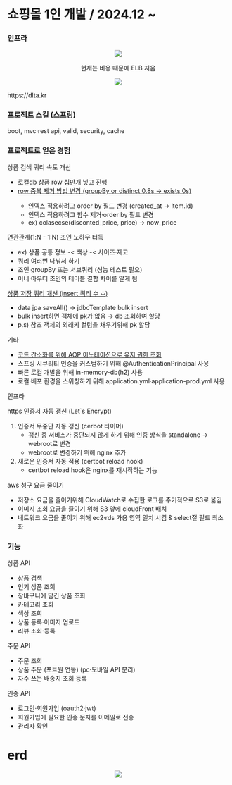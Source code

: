 <h1>쇼핑몰 1인 개발 / 2024.12 ~ </h1>

### 인프라
<p align="center">
<img src="https://github.com/user-attachments/assets/cd62fb35-4615-4a69-bf6a-197f93bc2a7e"/>
</p>
<p align="center">현재는 비용 때문에 ELB 지움</p>

<p align="center">
<img src="https://github.com/user-attachments/assets/831eec69-3ccc-462a-97be-e23b4810b380"/>
</p>

<p>https://dlta.kr</p>

### 프로젝트 스킬 (스프링)
boot, mvc·rest api, valid, security, cache

### 프로젝트로 얻은 경험

상품 검색 쿼리 속도 개선
 <ul>
  <li>로컬db 상품 row 십만개 넣고 진행</li>
  <a href="https://github.com/kimtaehyun304/tama-api/blob/7a5a44d62ad6b30551c4ee44c4728ddc22c83bfd/src/main/java/org/example/tamaapi/repository/item/query/ItemQueryRepository.java#L72">
   <li>row 중복 제거 방법 변경 (groupBy or distinct 0.8s → exists 0s)</li>
  </a>
  <ul>
   <li>인덱스 적용하려고 order by 필드 변경 (created_at → item.id)</li>
   <li>인덱스 적용하려고 함수 제거·order by 필드 변경</li>
   <li>ex) colasecse(disconted_price, price) → now_price</li>
  </ul>
  <a href="https://github.com/kimtaehyun304/tama-api/blob/cb50646c2ef04d401ab52845a18e1406d1cf00ed/src/main/java/org/example/tamaapi/repository/item/query/ItemQueryRepository.java#L93">
  </a>
</ul>

연관관계(1:N - 1:N) 조인 노하우 터득
 <ul>
  <li>ex) 상품 공통 정보 -&lt; 색상 -&lt; 사이즈·재고</li>
  <li>쿼리 여러번 나눠서 하기</li>
  <li>조인·groupBy 또는 서브쿼리 (성능 테스트 필요)</li>
  <li>이너·아우터 조인의 테이블 결합 차이를 알게 됨</li>
 </ul>
 
<a href="https://github.com/kimtaehyun304/tama-api/blob/6ba8cf6e1f71c04aef0b6cc8f0fe36355cf7788a/src/main/java/org/example/tamaapi/service/ItemService.java#L27"> 
 상품 저장 쿼리 개선 (insert 쿼리 수 ↓)
</a>
 <ul>
  <li>data jpa saveAll() → jdbcTemplate bulk insert</li>
  <li>bulk insert하면 객체에 pk가 없음 → db 조회하여 할당</li>
  <li>p.s) 참조 객체의 외래키 컬럼을 채우기위해 pk 할당</li>
 </ul>

기타
<ul>
 <li>
  <a href="https://github.com/kimtaehyun304/tama-api/blob/5a0433c9634e03ac5d25a37ba15553a9f8042b8d/src/main/java/org/example/tamaapi/config/aspect/PreAuthenticationAspect.java#L36">
   코드 간소화를 위해 AOP 어노테이션으로 유저 권한 조회
  </a>
 </li>
 <li>스프링 시큐리티 인증을 커스텀하기 위해 @AuthenticationPrincipal 사용</li>
 <li>빠른 로컬 개발을 위해 in-memory-db(h2) 사용</li>
 <li>로컬·배포 환경을 스위칭하기 위해 application.yml·application-prod.yml 사용</li>
</ul>

인프라

https 인증서 자동 갱신 (Let`s Encrypt)
1) 인증서 무중단 자동 갱신 (cerbot 타이머) <br>
   <ul>
      <li>갱신 중 서비스가 중단되지 않게 하기 위해 인증 방식을 standalone → webroot로 변경</li>
      <li>webroot로 변경하기 위해 nginx 추가</li>
   </ul>
2) 새로운 인증서 자동 적용 (certbot reload hook)<br>
   <ul>
      <li>certbot reload hook은 nginx를 재시작하는 기능</li>
   </ul>

aws 청구 요금 줄이기
<ul>
 <li>저장소 요금을 줄이기위해 CloudWatch로 수집한 로그를 주기적으로 S3로 옮김</li>
 <li>이미지 조회 요금을 줄이기 위해 S3 앞에 cloudFront 배치</li>
 <li>네트워크 요금을 줄이기 위해 ec2·rds 가용 영역 일치 시킴 & select절 필드 최소화 </li>
</ul>




### 기능
상품 API
<ul>
 <li>상품 검색</li>
 <li>인기 상품 조회</li>
 <li>장바구니에 담긴 상품 조회</li>
 <li>카테고리 조회</li>
 <li>색상 조회</li>
 <li>상품 등록·이미지 업로드</li>
 <li>리뷰 조회·등록</li>
</ul>

주문 API
<ul>
 <li>주문 조회</li>
 <li>상품 주문 (포트원 연동) (pc·모바일 API 분리)</li>
 <li>자주 쓰는 배송지 조회·등록</li>
</ul>

인증 API
<ul>
  <li>로그인·회원가입 (oauth2·jwt)</li>
  <li>회원가입에 필요한 인증 문자를 이메일로 전송</li>
  <li>관리자 확인</li>
</ul>


<h1>erd</h1>
<p align="center">
<img src="https://github.com/user-attachments/assets/69455699-3fa4-4dd0-9ee9-ce8ea3284cd4"/>
</p>
